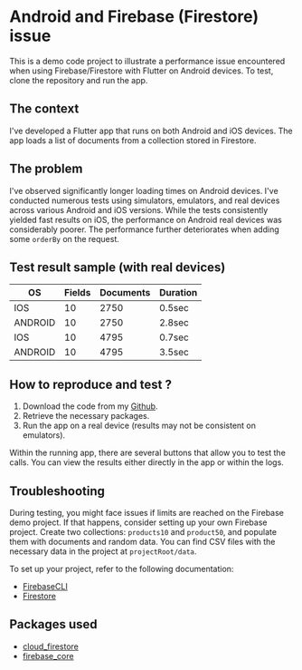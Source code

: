 # Android and Firebase (Firestore) issue
This is a demo code project to illustrate a performance issue encountered when using Firebase/Firestore with Flutter on Android devices. To test, clone the repository and run the app.


## The context
I've developed a Flutter app that runs on both Android and iOS devices. The app loads a list of documents from a collection stored in Firestore.


## The problem
I've observed significantly longer loading times on Android devices. I've conducted numerous tests using simulators, emulators, and real devices across various Android and iOS versions. While the tests consistently yielded fast results on iOS, the performance on Android real devices was considerably poorer. The performance further deteriorates when adding some `orderBy` on the request.


## Test result sample (with real devices)
| OS      | Fields | Documents | Duration |
|---------|--------|-----------|----------|
| IOS     | 10     | 2750      | 0.5sec   |
| ANDROID | 10     | 2750      | 2.8sec   |
| IOS     | 10     | 4795      | 0.7sec   |
| ANDROID | 10     | 4795      | 3.5sec   |


## How to reproduce and test ?
1) Download the code from my [Github](https://github.com/NicolasJacquet/android_perf).
2) Retrieve the necessary packages.
3) Run the app on a real device (results may not be consistent on emulators).

Within the running app, there are several buttons that allow you to test the calls. You can view the results either directly in the app or within the logs.


## Troubleshooting
During testing, you might face issues if limits are reached on the Firebase demo project. If that happens, consider setting up your own Firebase project. Create two collections: `products10` and `product50`, and populate them with documents and random data. You can find CSV files with the necessary data in the project at `projectRoot/data`.


To set up your project, refer to the following documentation:
- [FirebaseCLI](https://firebase.google.com/docs/cli?hl=fr)
- [Firestore](https://firebase.google.com/docs/firestore?hl=fr)


## Packages used
- [cloud_firestore](https://pub.dev/packages/cloud_firestore)
- [firebase_core](https://pub.dev/packages/firebase_core)
